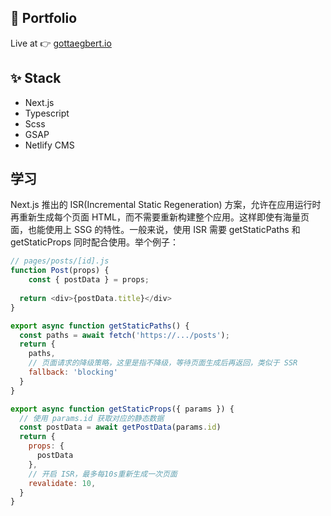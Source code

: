 ## 🚀 Portfolio

Live at 👉 [gottaegbert.io](https://gottaegbert.io)

## ✨ Stack

- Next.js
- Typescript
- Scss
- GSAP
- Netlify CMS

## 学习

Next.js 推出的 ISR(Incremental Static Regeneration) 方案，允许在应用运行时再重新生成每个页面 HTML，而不需要重新构建整个应用。这样即使有海量页面，也能使用上 SSG 的特性。一般来说，使用 ISR 需要 getStaticPaths 和 getStaticProps 同时配合使用。举个例子：

```javascript
// pages/posts/[id].js
function Post(props) {
	const { postData } = props;
  
  return <div>{postData.title}</div>
}

export async function getStaticPaths() {
  const paths = await fetch('https://.../posts');
  return {
    paths,
    // 页面请求的降级策略，这里是指不降级，等待页面生成后再返回，类似于 SSR
    fallback: 'blocking'
  }
}

export async function getStaticProps({ params }) {
  // 使用 params.id 获取对应的静态数据
  const postData = await getPostData(params.id)
  return {
    props: {
      postData
    },
    // 开启 ISR，最多每10s重新生成一次页面
    revalidate: 10,
  }
}
```
